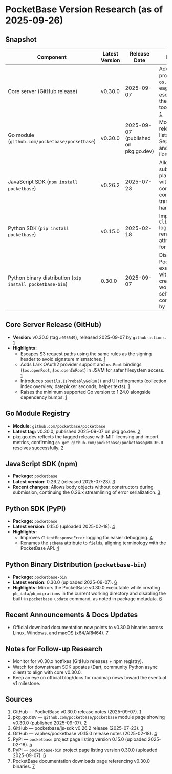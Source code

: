 # PocketBase Version Research (as of 2025-09-26)

## Snapshot
| Component | Latest Version | Release Date | Key Highlights |
| --- | --- | --- | --- |
| Core server (GitHub release) | v0.30.0 | 2025-09-07 | Adds Lark OAuth2 provider, new JSVM `os.Root` helpers, eager S3 path escaping, and raises the minimum Go toolchain to 1.24.0. [1] |
| Go module (`github.com/pocketbase/pocketbase`) | v0.30.0 | 2025-09-07 (published on pkg.go.dev) | Module mirror of the release; pkg.go.dev lists v0.30.0 with Sep 7 publication and highlights MIT licensing. [2] |
| JavaScript SDK (`npm install pocketbase`) | v0.26.2 | 2025-07-23 | Allows body submissions from plain objects without constructors, continuing 0.26.x transport and error handling polish. [3] |
| Python SDK (`pip install pocketbase`) | v0.15.0 | 2025-02-18 | Improves `ClientResponseError` logging and renames the `schema` attribute to `fields` for clearer APIs. [4][5] |
| Python binary distribution (`pip install pocketbase-bin`) | 0.30.0 | 2025-09-07 | Distributes the PocketBase v0.30.0 executable via PyPI with directories created in the working tree and the self-update command disabled by default. [6] |

## Core Server Release (GitHub)
- **Version:** v0.30.0 (tag `a095549`), released 2025-09-07 by `github-actions`. [1]
- **Highlights:**
  - Escapes S3 request paths using the same rules as the signing header to avoid signature mismatches. [1]
  - Adds Lark OAuth2 provider support and `os.Root` bindings (`$os.openRoot`, `$os.openInRoot`) in JSVM for safer filesystem access. [1]
  - Introduces `osutils.IsProbablyGoRun()` and UI refinements (collection index overview, datepicker seconds, helper texts). [1]
  - Raises the minimum supported Go version to 1.24.0 alongside dependency bumps. [1]

## Go Module Registry
- **Module:** `github.com/pocketbase/pocketbase`
- **Latest tag:** v0.30.0, published 2025-09-07 on pkg.go.dev. [2]
- pkg.go.dev reflects the tagged release with MIT licensing and import metrics, confirming `go get github.com/pocketbase/pocketbase@v0.30.0` resolves successfully. [2]

## JavaScript SDK (npm)
- **Package:** `pocketbase`
- **Latest version:** 0.26.2 (released 2025-07-23). [3]
- **Recent changes:** Allows body objects without constructors during submission, continuing the 0.26.x streamlining of error serialization. [3]

## Python SDK (PyPI)
- **Package:** `pocketbase`
- **Latest version:** 0.15.0 (uploaded 2025-02-18). [4][5]
- **Highlights:**
  - Improves `ClientResponseError` logging for easier debugging. [4]
  - Renames the `schema` attribute to `fields`, aligning terminology with the PocketBase API. [4]

## Python Binary Distribution (`pocketbase-bin`)
- **Package:** `pocketbase-bin`
- **Latest version:** 0.30.0 (uploaded 2025-09-07). [6]
- **Highlights:** Mirrors the PocketBase v0.30.0 executable while creating `pb_data`/`pb_migrations` in the current working directory and disabling the built-in `pocketbase update` command, as noted in package metadata. [6]

## Recent Announcements & Docs Updates
- Official download documentation now points to v0.30.0 binaries across Linux, Windows, and macOS (x64/ARM64). [7]

## Notes for Follow-up Research
- Monitor for v0.30.x hotfixes (GitHub releases + npm registry).
- Watch for downstream SDK updates (Dart, community Python async client) to align with core v0.30.0.
- Keep an eye on official blog/docs for roadmap news toward the eventual v1 milestone.

## Sources
1. GitHub — PocketBase v0.30.0 release notes (2025-09-07). [1]
2. pkg.go.dev — `github.com/pocketbase/pocketbase` module page showing v0.30.0 (published 2025-09-07). [2]
3. GitHub — pocketbase/js-sdk v0.26.2 release (2025-07-23). [3]
4. GitHub — vaphes/pocketbase v0.15.0 release notes (2025-02-18). [4]
5. PyPI — `pocketbase` project page listing version 0.15.0 (uploaded 2025-02-18). [5]
6. PyPI — `pocketbase-bin` project page listing version 0.30.0 (uploaded 2025-09-07). [6]
7. PocketBase documentation downloads page referencing v0.30.0 binaries. [7]

[1]: https://github.com/pocketbase/pocketbase/releases/tag/v0.30.0
[2]: https://pkg.go.dev/github.com/pocketbase/pocketbase
[3]: https://github.com/pocketbase/js-sdk/releases/tag/v0.26.2
[4]: https://github.com/vaphes/pocketbase/releases/tag/v0.15.0
[5]: https://pypi.org/project/pocketbase/
[6]: https://pypi.org/project/pocketbase-bin/
[7]: https://pocketbase.io/docs/
